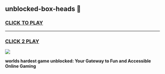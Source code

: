 
## unblocked-box-heads 👋
<h3>
<a href="https://premium.freeplayer.one?title=unblocked-box-heads&ref=14F">CLICK TO PLAY</a></h3>
<hr>

<h3>
<a href="https://premium.freeplayer.one?title=unblocked-box-heads&ref=14F">CLICK 2 PLAY</a>
  
</h3>

<a href="https://premium.freeplayer.one?title=unblocked-box-heads&ref=12F/"><img src="https://clearcache.store/games.png"></a>


**worlds hardest game unblocked: Your Gateway to Fun and Accessible Online Gaming**
